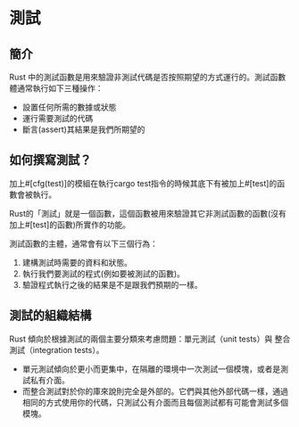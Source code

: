 # 測試

## 簡介

Rust 中的測試函數是用來驗證非測試代碼是否按照期望的方式運行的。測試函數體通常執行如下三種操作：

* 設置任何所需的數據或狀態
* 運行需要測試的代碼
* 斷言\(assert\)其結果是我們所期望的

## 如何撰寫測試？

加上\#\[cfg\(test\)\]的模組在執行cargo test指令的時候其底下有被加上\#\[test\]的函數會被執行。

Rust的「測試」就是一個函數，這個函數被用來驗證其它非測試函數的函數\(沒有加上\#\[test\]的函數\)所實作的功能。

測試函數的主體，通常會有以下三個行為：

1.  建構測試時需要的資料和狀態。
2. 執行我們要測試的程式\(例如要被測試的函數\)。
3. 驗證程式執行之後的結果是不是跟我們預期的一樣。

## 測試的組織結構

Rust 傾向於根據測試的兩個主要分類來考慮問題：單元測試（unit tests）與 整合測試（integration tests）。

* 單元測試傾向於更小而更集中，在隔離的環境中一次測試一個模塊，或者是測試私有介面。
* 而整合測試對於你的庫來說則完全是外部的。它們與其他外部代碼一樣，通過相同的方式使用你的代碼，只測試公有介面而且每個測試都有可能會測試多個模塊。

